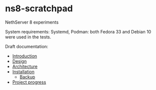 # ns8-scratchpad

NethServer 8 experiments

System requirements: Systemd, Podman: both Fedora 33 and Debian 10 were used in the tests.

Draft documentation:

- [Introduction](doc/intro.md)
- [Design](doc/design.md)
- [Architecture](doc/architecture.md)
- [Installation](doc/installation.md)
  - [Backup](doc/backup.md)
- [Project progress](https://trello.com/b/R58gtZ8I/ns8-prototype)
